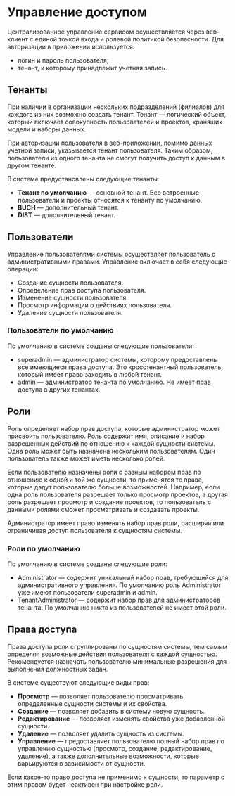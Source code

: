 # Управление доступом

Централизованное управление сервисом осуществляется через веб-клиент с единой точкой входа и ролевой политикой безопасности. Для авторизации в приложении используется:
* логин и пароль пользователя;
* тенант, к которому принадлежит учетная запись.

## Тенанты

При наличии в организации нескольких подразделений (филиалов) для каждого из них возможно создать тенант. Тенант — логический объект, который включает совокупность пользователей и проектов, хранящих модели и наборы данных. 

При авторизации пользователя в веб-приложении, помимо данных учетной записи, указывается тенант пользователя. Таким образом, пользователи из одного тенанта не смогут получить доступ к данным в другом тенанте.

В системе предустановлены следующие тенанты:
* **Тенант по умолчанию** — основной тенант. Все встроенные пользователи и проекты относятся к тенанту по умолчанию.
* **BUCH** — дополнительный тенант.
* **DIST** — дополнительный тенант.

## Пользователи

Управление пользователями системы осуществляет пользователь с административными правами. Управление включает в себя следующие операции:
* Создание сущности пользователя.
* Определение прав доступа пользователя.
* Изменение сущности пользователя.
* Просмотр информации о действиях пользователя.
* Удаление сущности пользователя.

### Пользователи по умолчанию

По умолчанию в системе созданы следующие пользователи:
* superadmin — администратор системы, которому предоставлены все имеющиеся права доступа. Это кросстенантный пользователь, который имеет право заходить в любой тенант.
* admin — администратор тенанта по умолчанию. Не имеет прав доступа в других тенантах.

## Роли

Роль определяет набор прав доступа, которые администратор может присвоить пользователю. Роль содержит имя, описание и набор разрешенных действий по отношению к каждой сущности системы. Одна роль может быть назначена нескольким пользователям. Один пользователь также может иметь несколько ролей. 

Если пользователю назначены роли с разным набором прав по отношению к одной и той же сущности, то применятся те права, которые дадут пользователю больше возможностей. Например, если одна роль пользователя разрешает только просмотр проектов, а другая роль разрешает просмотр и создание проектов, то пользователь с данными ролями сможет просматривать и создавать проекты.  

Администратор имеет право изменять набор прав роли, расширяя или ограничивая доступ пользователя к сущностям системы.

### Роли по умолчанию
По умолчанию в системе созданы следующие роли:
* Administrator — содержит уникальный набор прав, требующийся для административного управления. По умолчанию роль Administrator уже имеют пользователи superadmin и admin. 
* TenantAdministrator — содержит набор прав для администраторов тенанта. По умолчанию никто из пользователей не имеет этой роли.


## Права доступа
Права доступа роли сгруппированы по сущностям системы, тем самым определяя возможные действия пользователя с каждой сущностью. Рекомендуется назначать пользователю минимальные разрешения для выполнения должностных задач.

В системе существуют следующие виды прав:
* **Просмотр** — позволяет пользователю просматривать определенные сущности системы и их свойства. 
* **Создание** — позволяет добавить в систему новую сущность. 
* **Редактирование** — позволяет изменять свойства уже добавленной сущности. 
* **Удаление** — позволяет удалить сущность из системы. 
* **Управление** — предоставляет пользователю полный набор прав по управлению сущностью (просмотр, создание, редактирование, удаление), а также дополнительные возможности, которые варьируются в зависимости от сущности. 
  
Если какое-то право доступа не применимо к сущности, то параметр с этим правом будет неактивен при настройке роли. 


